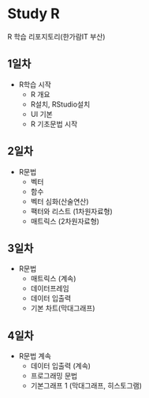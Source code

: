 # Study R
R 학습 리포지토리(한가람IT 부산)

## 1일차
- R학습 시작
  - R 개요
  - R설치, RStudio설치
  - UI 기본
  - R 기초문법 시작

## 2일차
- R문법
  - 벡터 
  - 함수
  - 벡터 심화(산술연산)
  - 팩터와 리스트 (1차원자료형)
  - 매트릭스 (2차원자료형)
  
## 3일차
- R문법
  - 매트릭스 (계속)
  - 데이터프레임
  - 데이터 입출력
  - 기본 차트(막대그래프)

## 4일차
- R문법 계속
  - 데이터 입출력 (계속)
  - 프로그래밍 문법
  - 기본그래프 1 (막대그래프, 히스토그램)
